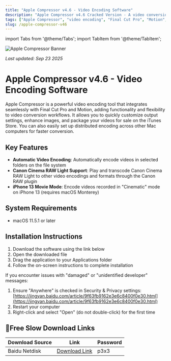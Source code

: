 ```yaml
---
title: "Apple Compressor v4.6 - Video Encoding Software"
description: "Apple Compressor v4.6 Cracked Version - A video conversion tool highly integrated with Final Cut Pro and Motion, supporting automatic encoding and Canon Cinema RAW Light"
tags: ["Apple Compressor", "video encoding", "Final Cut Pro", "Motion", "Canon RAW", "iPhone 13", "video conversion"]
slug: /apple-compressor-v46
---
```


import Tabs from '@theme/Tabs';
import TabItem from '@theme/TabItem';

![Apple Compressor Banner](https://www.gfxcamp.com/wp-content/uploads/2020/11/Compressor-4.5.jpg)

*Last updated: Sep 23 2025*

# Apple Compressor v4.6 - Video Encoding Software

Apple Compressor is a powerful video encoding tool that integrates seamlessly with Final Cut Pro and Motion, adding functionality and flexibility to video conversion workflows. It allows you to quickly customize output settings, enhance images, and package your videos for sale on the iTunes Store. You can also easily set up distributed encoding across other Mac computers for faster conversion.

## Key Features

- **Automatic Video Encoding**: Automatically encode videos in selected folders on the file system
- **Canon Cinema RAW Light Support**: Play and transcode Canon Cinema RAW Light to other video encodings and formats through the Canon RAW plugin
- **iPhone 13 Movie Mode**: Encode videos recorded in "Cinematic" mode on iPhone 13 (requires macOS Monterey)

## System Requirements

- macOS 11.5.1 or later

## Installation Instructions

<Tabs>
<TabItem value="standard" label="Standard Installation">

1. Download the software using the link below
2. Open the downloaded file
3. Drag the application to your Applications folder
4. Follow the on-screen instructions to complete installation

</TabItem>
<TabItem value="troubleshooting" label="Troubleshooting Installation">

If you encounter issues with "damaged" or "unidentified developer" messages:

1. Ensure "Anywhere" is checked in Security & Privacy settings: [https://jingyan.baidu.com/article/9f63fb9162e3e6c8400f0e30.html](https://jingyan.baidu.com/article/9f63fb9162e3e6c8400f0e30.html)
2. Restart your computer
3. Right-click and select "Open" (do not double-click) for the first time

</TabItem>
</Tabs>

## 🐌Free Slow Download Links

| Download Source | Link | Password |
|-----------------|------|----------|
| Baidu Netdisk | [Download Link](https://pan.baidu.com/s/10O7h47H1U7o08C42l1llBw) | p3x3 |
